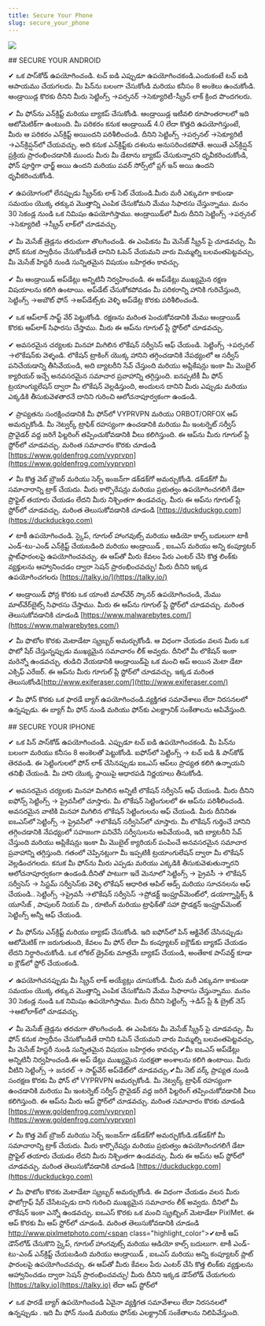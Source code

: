 ```yaml
---
title: Secure Your Phone
slug: secure_your_phone
---
```


![](/images/coverchap_3.jpg)


<div class="SECPHONE_H2" markdown="1">## SECURE YOUR ANDROID</div>






<span class="highlight_color">✔ ఒక</span> పాస్‌కోడ్ ఉపయోగించండి. టచ్ ఐడి ఎప్పుడూ ఉపయోగించకండి.ఎందుకంటే టచ్ ఐడి ఆపాయము చేయగలదు. మీ పిన్‌ను బలంగా చేసుకోండి మరియు కనీసం 8 అంకెలు ఉంచుకోండి.  ఆండ్రాయిడ్ల కొరకు దీనిని మీరు సెట్టింగ్స్ →పర్సనర్ →సెక్యూరిటీ-స్క్రీన్ లాక్ క్రింద పొందగలరు.

<span class="highlight_color">✔ మీ ఫోన్‌ను ఎన్‌క్రిప్ట్ మరియు బ్యాకప్ చేసుకోండి</span>. ఆండ్రాయిడ్ల ఇటీవలి రూపాంతరాలలో ఇది ఆటోమెటిక్‌గా ఉంటుంది. మీ పరికరం కనుక ఆండ్రాయిడ్ 4.0 లేదా కొత్తది ఉపయోగిస్తుంటే, మీరు ఆ పరికరం ఎన్‌క్రిప్ట్ అయిందని పరిశీలించండి. దీనిని సెట్టింగ్స్ →పర్సనల్ →సెక్యూరిటీ →ఎన్‌క్రిప్షన్‌లో చేయవచ్చు. అది కనుక ఎన్‌క్రిప్ట్‌కు దశలను అనుసరించకపోతే. అయితే ఎన్‌క్రిప్షన్ ప్రక్రియ ప్రారంభించడానికి ముందు మీరు మీ డేటాను బ్యాకప్ చేసుకున్నారని ధృవీకరించుకోండి, ఫోన్ పూర్తిగా ఛార్జ్ అయి ఉందని మరియు పవర్ సోర్స్‌లో  ప్లగ్ ఇన్ అయి ఉందని ధృవీకరించుకోండి. 

<span class="highlight_color">✔ ఉపయోగంలో లేనప్పుడు స్క్రీన్‌కు లాక్ సెట్ చేయండి</span>.మీరు మరీ ఎక్కువగా కాకుండా సమయం యొక్క తక్కువ మొత్తాన్ని ఎంపిక చేసుకోమని మేము సిఫారసు చేస్తున్నాము. మనం 30 సెకండ్ల నుండి ఒక నిమిషం ఉపయోగిస్తాము.  ఆండ్రాయిడ్‌లో మీరు దీనిని సెట్టింగ్స్ →పర్సనల్ →సెక్యూరిటీ →స్క్రీన్ లాక్‌లో చూడవచ్చు.

<span class="highlight_color">✔ మీ మెసేజ్ త్రెడ్లను తరుచుగా తొలగించండి.</span> ఈ ఎంపికను మీ మెసేజ్ స్క్రీన్ పై చూడవచ్చు. మీ ఫోన్ కనుక స్వాధీనం చేసుకోబడితే దానిని ఓపెన్ చేయమని వారు మిమ్మల్ని బలవంతపెట్టవచ్చు, మీ మెసేజ్ హిస్టరీ నుండి సున్నితమైన విషయం బహిర్గతం కావచ్చు.




<span class="highlight_color"><span class="highlight_color">✔</span> మీ  ఆండ్రాయిడ్ అప్‌డేట్లు అన్నిటినీ నిర్వహించండి</span>. ఈ అప్‌డేట్లు ముఖ్యమైన రక్షణ విషయాలను కలిగి ఉంటాయి. అప్‌డేట్ చేసుకోకపోవడం మీ పరికరాన్ని హానికి గురిచేస్తుంది, సెట్టింగ్స్ →అబౌట్ ఫోన్ →అప్‌డేట్స్‌కు వెళ్ళి అప్‌డేట్ల కొరకు పరిశీలించండి.   

<span class="highlight_color"><span class="highlight_color">✔</span> ఒక ఆప్‌లాక్ సాఫ్ట్ వేర్ పెట్టుకోండి</span>. రక్షణను మరింత పెంచుకోవడానికి మేము ఆండ్రాయిడ్ కొరకు ఆప్‌లాక్ సిఫారసు చేస్తాము. మీరు ఈ ఆప్‌ను గూగుల్ ప్లే స్టోర్‌లో చూడవచ్చు.

<span class="highlight_color"><span class="highlight_color">✔</span> అవసరమైన చర్యలకు మినహా మిగిలిన లొకేషన్ సర్వీసెస్ ఆఫ్ చేయండి</span>. సెట్టింగ్స్ →పర్సనల్ →లొకేషన్‌కు వెళ్ళండి. లొకేషన్ ట్రాకింగ్ యొక్క హానిని తగ్గించడానికి నేపథ్యంలో ఆ సర్వీస్ పనిచేయడాన్ని తీసివేయండి, అది బ్యాటరీని సేవ్ చేస్తుంది మరియు అప్లికేషన్లు ఇంకా  మీ మొబైల్ క్యారియర్ ఇచ్చే అనవసరమైన సమాచార ప్రవాహాన్ని తగ్గిస్తుంది. ఐనప్పటికీ మీ ఫోన్ ట్రయాంగ్యులేషన్ ద్వారా మీ లొకేషన్ వెల్లడిస్తుంది, అందులన దానిని మీరు ఎప్పుడు మరియు ఎక్కడికి తీసుకువెళతారనే దానిని గురించి ఆలోచనాపూర్వకంగా ఉండండి.

<span class="highlight_color">✔</span> ప్రాప్యతను సంరక్షించడానికి  మీ ఫోన్‌లో VYPRVPN  మరియు ORBOT/ORFOX ఆప్ అమర్చుకోండి. మీ నెట్వర్క్ ట్రాఫిక్ రహస్యంగా ఉంచడానికి మరియు మీ ఇంటర్నెట్ సర్వీస్ ప్రొవైడర్ వద్ద జరిగే ఫిల్టరింగ్ తప్పించుకోవడానికి వీలు కలిగిస్తుంది. ఈ ఆప్‌ను మీరు గూగుల్ ప్లే స్టోర్‌లో చూడవచ్చు. మరింత సమాచారం కొరకు చూడండి [https://www.goldenfrog.com/vyprvpn](https://www.goldenfrog.com/vyprvpn)




<span class="highlight_color">✔ మీ కొత్త వెబ్ బ్రౌజర్ మరియు సెర్చ్ ఇంజన్‌గా డక్‌డక్‌గో అమర్చుకోండి.</span> డక్‌డక్‌గో మీ సమాచారాన్ని ట్రాక్ చేయదు. మీరు కార్పొరేషన్లు మరియు ప్రభుత్వం ఉపయోగించగలిగే డేటా ప్రొఫైల్ తయారు చేయడం లేదని మీరు నిశ్చింతగా ఉండవచ్చు. మీరు ఈ ఆప్‌ను గూగుల్ ప్లే స్టోర్‌లో చూడవచ్చు. మరింత తెలుసుకోవడానికి చూడండి [https://duckduckgo.com](https://duckduckgo.com)

<span class="highlight_color">✔ టాకీ ఉపయోగించండి.</span> స్కైప్, గూగుల్ హాంగవుట్స్ మరియు ఆడియో కాల్స్  బదులుగా టాకీ ఎండ్-టు-ఎండ్ ఎన్‌క్రిప్ట్ చేయబడింది మరియు ఆండ్రాయిడ్ , ఐఒఎస్ మరియు అన్ని కంప్యూటర్ ప్లాట్‌ఫారంలపై ఉపయోగించవచ్చు. ఈ ఆప్‌తో మీరు కేవలం  పేరు ఎంటర్ చేసి   కొత్త లింక్‌కు వ్యక్తులను ఆహ్వానించడం ద్వారా సెషన్ ప్రారంభించవచ్చు! మీరు దీనిని ఇక్కడ ఉపయోగించగలరు [https://talky.io/](https://talky.io/)

<span class="highlight_color">✔ ఆండ్రాయిడ్ ఫోన్ల కొరకు</span> ఒక యాంటి మాల్‌వేర్ స్కానర్ ఉపయోగించండి, మేము మాల్‌‌వేర్‌బైట్స్ సిఫారసు చేస్తాము. మీరు ఈ ఆప్‌ను గూగుల్ ప్లే స్టోర్‌లో చూడవచ్చు. మరింత తెలుసుకోవడానికి చూడండి [https://www.malwarebytes.com/](https://www.malwarebytes.com/)

<span class="highlight_color">✔ మీ ఫొటోల కొరకు మెటాడేటా స్క్రబ్బర్ అమర్చుకోండి</span>. ఆ విధంగా చేయడం  వలన మీరు ఒక ఫొటో షేర్ చేస్తున్నప్పుడు  ముఖ్యమైన సమాచారం  లీక్ అవ్వదు.  దీనిలో మీ లొకేషన్ ఇంకా మరెన్నో ఉండవచ్చు.  తుడిచి వేయడానికి ఆండ్రాయిడ్‌పై  ఒక మంచి ఆప్ అయిన మెటా డేటా ఎక్సిఫ్ ఎరేజర్. ఈ ఆప్‌ను మీరు గూగుల్  ప్లే స్టోర్‌లో చూడవచ్చు. ఇక్కడ మరింత తెలుసుకోండి[http://www.exiferaser.com/](http://www.exiferaser.com/)

<span class="highlight_color">✔ మీ ఫోన్ కొరకు ఒక ఫారడే బ్యాగ్ ఉపయోగించండి.</span>వ్యక్తిగత సమావేశాలు లేదా నిరసనలలో ఉన్నప్పుడు. ఈ బ్యాగ్ మీ ఫోన్ నుండి మరియు ఫోన్‌కు ఎలక్ట్రానిక్ సంకేతాలను ఆపివేస్తుంది.

<div class="SECPHONE_H2" markdown="1">## SECURE YOUR IPHONE</div>






<span class="highlight_color">✔ ఒక పిన్ పాస్‌కోడ్ ఉపయోగించండి</span>. ఎప్పుడూ టచ్ ఐడి ఉపయోగించకండి. మీ పిన్‌ను బలంగా మరియు కనీసం 8 అంకెలతో పెట్టుకోండి. ఐఫోన్‌లో సెట్టింగ్స్ → టచ్ ఐడి &amp; పాస్‌‌కోడ్ తెరవండి. ఈ సెట్టింగులలో ఫోన్ లాక్ చేసినప్పుడు ఐఒఎస్ ఆప్‌లు ప్రాప్యత కలిగి ఉన్నాయని తనిఖీ చేయండి. మీ హాని యొక్క స్థాయిపై ఆధారపడి నిర్ణయాలు తీసుకోండి. 

<span class="highlight_color">✔ అవసరమైన  చర్యలకు మినహా మిగిలిన అన్నిటీ లొకేషన్ సర్వీసెస్ ఆఫ్ చేయండి</span>. మీరు దీనిని ఐఫోన్స్ సెట్టింగ్స్ → ప్రైవసీలో చూస్తారు. మీ లొకేషన్ సెట్టింగులలో ఈ ఆప్‌ను పరిశీలించండి. అవసరమైన వాటికి మినహా మిగిలిన లొకేషన్ సెట్టింగులను ఆఫ్ చేయండి. మీరు దీనినిఈ ఐఒఎస్‌లో సెట్టింగ్స్ → ప్రైవసీలో →లొకేషన్ సర్వీసెస్‌లో చూస్తారు. మీ లొకేషన్ గుర్తించే హానిని తగ్గించడానికి నేపధ్యంలో సహజంగా పనిచేసే సర్వీసులను  ఆపివేయండి, ఇది బ్యాటరీని సేవ్ చేస్తుంది మరియు అప్లికేషన్లు ఇంకా మీ మొబైల్ క్యారియర్ పంపించే అనవసరమైన సమాచార ప్రవాహాన్ని తగ్గిస్తుంది. గతంలో చెప్పినట్లుగా మీ ఇప్పటికీ ట్రయాంగులేషన్ ద్వారా మీ  లొకేషన్ వెల్లడించగలదు.  కనుక మీ ఫోన్‌ను మీరు ఎప్పడు మరియు ఎక్కడికి తీసుకువెళుతున్నారని ఆలోచనాపూర్వకంగా  ఉండండి.దీనితో  పాటుగా ఇదే మెనూలో  సెట్టింగ్స్ → ప్రైవసీ → లొకేషన్ సర్వీసెస్ → సిస్టమ్ సర్వీసెస్‌కు వెళ్ళి లొకేషన్ ఆధారిత ఆపిల్ ఆడ్స్ మరియు సూచనలను ఆఫ్ చేయండి.. సెట్టింగ్స్ →ప్రైవసీ →లొకేషన్ సర్వీసెస్ →ప్రోడక్ట్ ఇంప్రూవ్‌మెంట్‌లో, డయాగ్నాస్టిక్స్ &amp; యూసేజ్ , పాపులర్ నియర్ మి , రూటింగ్ మరియు ట్రాఫిక్‌తో సహా ప్రొడక్షన్ ఇంప్రూవ్‌మెంట్  సెట్టింగ్స్ అన్నీ ఆఫ్ చేయండి.




<span class="highlight_color">✔ మీ</span> ఫోన్‌‌ను ఎన్‌క్రిప్ట్ మరియు బ్యాకప్ చేసుకోండి. ఇది ఐఫోన్‌లో పిన్ ఆక్టివేట్ చేసినప్పుడు ఆటోమెటిక్ గా జరుగుతుంది,  కేవలం మీ ఫోన్ లేదా మీ కంప్యూటర్ ఐక్లౌడ్‌కు బ్యాకప్ చేయడం లేదని నిర్ధారించుకోండి. ఒక లోకల్ డ్రైవ్‌కు మాత్రమే బ్యాకప్ చేయండి, అంతేకాక పాస్‌వర్డ్ కూడా ఐ క్లౌడ్‌లో స్టోర్ చేయంకండి. 

<span class="highlight_color">✔ ఉపయోగిచనప్పుడు మీ స్క్రీన్ లాక్ అయ్యేట్లు చూసుకోండి</span>. మీరు మరీ ఎక్కువగా కాకుండా సమయం యొక్క తక్కువ మొత్తాన్ని ఎంపిక చేసుకోమని మేము సిఫారాసు చేస్తున్నాము. మనం 30 సెకండ్ల నుండి ఒక నిమిషం ఉపయోగిస్తాము. మీరు దీనిని సెట్టింగ్స్ →డిస్ ప్లే &amp; బ్రైట్ నెస్ →ఆటోలాక్‌లో చూడవచ్చు.

<span class="highlight_color">✔ మీ</span> మెసేజ్ త్రెడ్లను తరచుగా తొలగించండి. ఈ ఎంపికను మీ మెసేజ్ స్క్రీన్ పై చూడవచ్చు. మీ ఫోన్ కనుక స్వాధీనం చేసుకోబడితే దానిని ఓపెన్ చేయమని వారు మిమ్మల్ని బలవంతపెట్టవచ్చు, మీ మెసేజ్ హిస్టరీ నుండి సున్నితమైన విషయం బహిర్గతం కావచ్చు.<span class="highlight_color">✔మీ ఐఒఎస్ అప్‌డేట్లు అన్నిటినీ నిర్వహించండి</span>.ఈ అప్ డేట్లు ముఖ్యమైన సురక్షతా అంశాలను కలిగి ఉంటాయి. మీరు వీటిని సెట్టింగ్స్ → జనరల్ → సాఫ్ట్‌వేర్ అప్‌డేట్‌లో చూడవచ్చు.<span class="highlight_color">✔మీ నెట్ వర్క్ ప్రాప్యత నుండి సంరక్షణ కొరకు మీ ఫోన్ లో</span> VYPRVPN అమర్చుకోండి. మీ నెట్వర్క్ ట్రాఫిక్ రహస్యంగా ఉంచడానికి మరియు మీ ఇంటర్నెట్ సర్వీస్ ప్రొవైడర్ వద్ద జరిగే ఫిల్టరింగ్ తప్పించుకోవడానికి వీలు కలిగిస్తుంది. ఈ ఆప్‌ను మీరు ఆప్ స్టోర్‌లో చూడవచ్చు. మరింత సమాచారం కొరకు చూడండి [https://www.goldenfrog.com/vyprvpn](https://www.goldenfrog.com/vyprvpn)




<span class="highlight_color">✔ మీ కొత్త వెబ్ బ్రౌజర్ మరియు సెర్చ్ ఇంజన్‌గా డక్‌డక్‌గో అమర్చుకోండి</span>.డక్‌డక్‌గో మీ సమాచారాన్ని ట్రాక్ చేయదు. మీరు కార్పొరేషన్లు మరియు ప్రభుత్వం ఉపయోగించగలిగే డేటా ప్రొఫైల్ తయారు చేయడం లేదని మీరు నిశ్చింతగా ఉండవచ్చు. మీరు ఈ ఆప్‌ను  ఆప్  స్టోర్‌లో చూడవచ్చు. మరింత తెలుసుకోవడానికి చూడండి [https://duckduckgo.com](https://duckduckgo.com) 

<span class="highlight_color">✔ మీ ఫొటోల కొరకు మెటాడేటా స్క్రబ్బర్ అమర్చుకోండి.</span> ఈ విధంగా చేయడం వలన మీరు ఫొటోగ్రాఫ్ షేర్ చేసేటప్పడు  దాని గురించి ముఖ్యమైన సమాచారం లీక్ అవ్వదు. దీనిలో మీ లొకేషన్ ఇంకా ఎన్నో ఉండవచ్చు.  ఐఒఎస్ కొరకు ఒక మంచి స్క్రబ్బింగ్ మెటాడేటా  PixlMet. ఈ ఆప్ కొరకు మీ ఆప్ స్టోర్‌లో చూడండి. మరింత తెలుసుకోవడానికి చూడండి [http://www.pixlmetphoto.com/<span](http://www.pixlmetphoto.com/<span) class="highlight_color">✔టాకీ ఆప్ డౌన్‌లోడ్ చేసుకొని</span> స్కైప్, గూగుల్ హాంగవుట్స్ మరియు ఆడియో కాల్స్  బదులుగా. టాకీ ఎండ్-టు-ఎండ్ ఎన్‌క్రిప్ట్ చేయబడింది మరియు ఆండ్రాయిడ్ , ఐఒఎస్ మరియు అన్ని కంప్యూటర్ ప్లాట్ ఫారంలపై ఉపయోగించవచ్చు. ఈ ఆప్‌తో మీరు కేవలం  పేరు ఎంటర్ చేసి  కొత్త లింక్‌కు వ్యక్తులను ఆహ్వానించడం ద్వారా సెషన్ ప్రారంభించవచ్చు! మీరు దీనిని ఇక్కడ  డౌన్‌లోడ్ చేయగలరు [https://talky.io](https://talky.io)   లేదా ఆప్ స్టోర్‌లో

<span class="highlight_color">✔ ఒక ఫారడే బ్యాగ్ ఉపయోగించండి</span> ఏవైనా వ్యక్తిగత సమావేశాలు లేదా నిరసనలలో ఉన్నప్పుడు . ఇది మీ ఫోన్ నుండి మరియు  ఫోన్‌కు  ఎలక్ట్రానిక్ సంకేతాలను నిలిపివేస్తుంది.